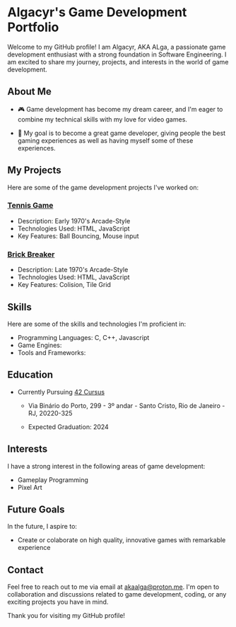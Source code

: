 # Algacyr's Game Development Portfolio

Welcome to my GitHub profile! I am Algacyr, AKA ALga, a passionate game
development enthusiast with a strong foundation in Software Engineering.
I am excited to share my journey, projects, and interests in the world of game
development.

## About Me

- 🎮 Game development has become my dream career, and I'm eager to combine my
technical skills with my love for video games.

- 🌟 My goal is to become a great game developer, giving people the best gaming
experiences as well as having myself some of these experiences.

## My Projects

Here are some of the game development projects I've worked on:

### [Tennis Game](https://github.com/algacyr-melo/tennis-game)

- Description: Early 1970's Arcade-Style
- Technologies Used: HTML, JavaScript
- Key Features: Ball Bouncing, Mouse input

### [Brick Breaker](https://github.com/algacyr-melo/brick-breaker)

- Description: Late 1970's Arcade-Style
- Technologies Used: HTML, JavaScript
- Key Features: Colision, Tile Grid

## Skills

Here are some of the skills and technologies I'm proficient in:

- Programming Languages: C, C++, Javascript
- Game Engines:
- Tools and Frameworks:

## Education

- Currently Pursuing [42 Cursus](https://42.rio/)
  - Via Binário do Porto, 299 - 3º andar - Santo Cristo, Rio de Janeiro - RJ,
    20220-325

  - Expected Graduation: 2024

## Interests

I have a strong interest in the following areas of game development:

- Gameplay Programming
- Pixel Art

## Future Goals

In the future, I aspire to:

- Create or colaborate on high quality, innovative games with remarkable
  experience

## Contact

Feel free to reach out to me via email at akaalga@proton.me. I'm open to
collaboration and discussions related to game development, coding, or any
exciting projects you have in mind.

Thank you for visiting my GitHub profile!
